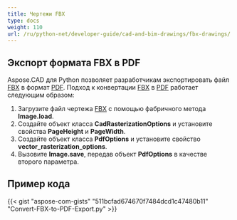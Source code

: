 ```yaml
---
title: Чертежи FBX
type: docs
weight: 110
url: /ru/python-net/developer-guide/cad-and-bim-drawings/fbx-drawings/
---
```


## **Экспорт формата FBX в PDF**

Aspose.CAD для Python позволяет разработчикам экспортировать файл [FBX](https://docs.fileformat.com/3d/fbx/) в формат [PDF](https://docs.fileformat.com/pdf/). Подход к конвертации [FBX](https://docs.fileformat.com/3d/fbx/) в [PDF](https://docs.fileformat.com/pdf/) работает следующим образом:

1. Загрузите файл чертежа [FBX](https://docs.fileformat.com/3d/fbx/) с помощью фабричного метода **Image.load**.
1. Создайте объект класса **CadRasterizationOptions** и установите свойства **PageHeight** и **PageWidth**.
1. Создайте объект класса **PdfOptions** и установите свойство **vector_rasterization_options**.
1. Вызовите **Image.save**, передав объект **PdfOptions** в качестве второго параметра.

## Пример кода

{{< gist "aspose-com-gists" "511bcfad674670f7484dcd1c47480b11" "Convert-FBX-to-PDF-Export.py" >}}
